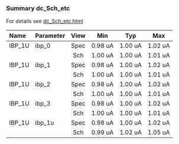 ### Summary dc_Sch_etc

For details see <a href='dc_Sch_etc.html'>dc_Sch_etc.html</a>

|**Name**|**Parameter**|**View**|**Min** | **Typ** | **Max**|
|:---|:---|:---:|:---:|:---:|:---:|
|IBP_1U|ibp\_0 | Spec | 0.98 uA | 1.00 uA | 1.02 uA |
| | | Sch|1.00 uA | 1.00 uA | 1.01 uA |
|IBP_1U|ibp\_1 | Spec | 0.98 uA | 1.00 uA | 1.02 uA |
| | | Sch|1.00 uA | 1.00 uA | 1.01 uA |
|IBP_1U|ibp\_2 | Spec | 0.98 uA | 1.00 uA | 1.02 uA |
| | | Sch|1.00 uA | 1.00 uA | 1.01 uA |
|IBP_1U|ibp\_3 | Spec | 0.98 uA | 1.00 uA | 1.02 uA |
| | | Sch|1.00 uA | 1.00 uA | 1.01 uA |
|IBP_1U|ibp\_1u | Spec | 0.98 uA | 1.00 uA | 1.02 uA |
| | | Sch|0.99 uA | 1.02 uA | 1.05 uA |
